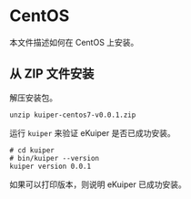 # CentOS

本文件描述如何在 CentOS 上安装。

## 从 ZIP 文件安装

解压安装包。

`unzip kuiper-centos7-v0.0.1.zip`

运行 `kuiper` 来验证 eKuiper 是否已成功安装。

```shell
# cd kuiper
# bin/kuiper --version
kuiper version 0.0.1
```

如果可以打印版本，则说明 eKuiper 已成功安装。

